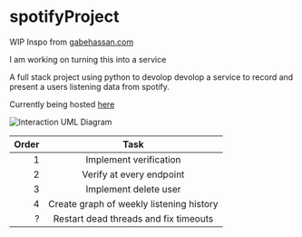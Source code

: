 # spotifyProject

WIP
Inspo from [gabehassan.com](https://gabehassan.com)

I am working on turning this into a service 

A full stack project using python to devolop devolop a service to record and present a users listening data from spotify.

Currently being hosted [here](https://mazenmirza.com)


![Interaction UML Diagram](https://lh3.googleusercontent.com/drive-viewer/AJc5JmTHyNXfCY1RM9MVtIbSTFBq8UOq-4t713W5_mJrSmQIkmgvscuoCl5d_2KXdxetgi4HraoapuQ=w1832-h1296)




Order| Task |
------------------------------------------------: | :--------------------------------------:| 
1 | Implement verification | 
2 | Verify at every endpoint|
3 | Implement delete user|
4 | Create graph of weekly listening history|
? | Restart dead threads and fix timeouts|
